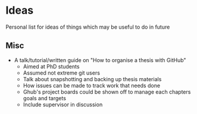 # Ideas
Personal list for ideas of things which may be useful to do in future


## Misc

- A talk/tutorial/written guide on "How to organise a thesis with GitHub"
  - Aimed at PhD students 
  - Assumed not extreme git users 
  - Talk about snapshotting and backing up thesis materials 
  - How issues can be made to track work that needs done 
  - Ghub's project boards could be shown off to manage each chapters goals and targets
  - Include supervisor in discussion 
  
